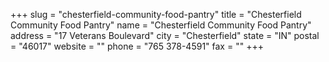 +++
slug = "chesterfield-community-food-pantry"
title = "Chesterfield Community Food Pantry"
name = "Chesterfield Community Food Pantry"
address = "17 Veterans Boulevard"
city = "Chesterfield"
state = "IN"
postal = "46017"
website = ""
phone = "765 378-4591"
fax = ""
+++
